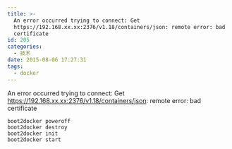 ```yaml
---
title: >-
  An error occurred trying to connect: Get
  https://192.168.xx.xx:2376/v1.18/containers/json: remote error: bad
  certificate
id: 205
categories:
  - 技术
date: 2015-08-06 17:27:31
tags:
  - docker
---
```


An error occurred trying to connect: Get https://192.168.xx.xx:2376/v1.18/containers/json: remote error: bad certificate

    boot2docker poweroff 
    boot2docker destroy
    boot2docker init 
    boot2docker start
    